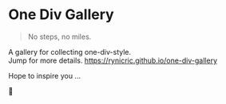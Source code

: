 One Div Gallery
===========================


> No steps, no miles.

A gallery for collecting one-div-style.<br>
Jump for more details. https://rynicric.github.io/one-div-gallery

Hope to inspire you ...

🥳
